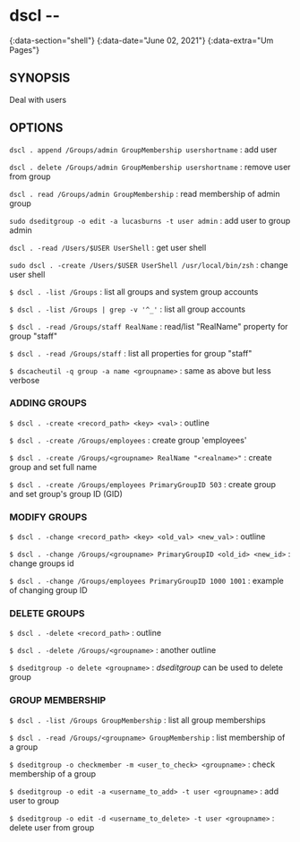 # dscl --
{:data-section="shell"}
{:data-date="June 02, 2021"}
{:data-extra="Um Pages"}

## SYNOPSIS
Deal with users

## OPTIONS

`dscl . append /Groups/admin GroupMembership usershortname`
: add user

`dscl . delete /Groups/admin GroupMembership usershortname`
: remove user from group

`dscl . read /Groups/admin GroupMembership`
: read membership of admin group

`sudo dseditgroup -o edit -a lucasburns -t user admin`
: add user to group admin

`dscl . -read /Users/$USER UserShell`
: get user shell

`sudo dscl . -create /Users/$USER UserShell /usr/local/bin/zsh`
: change user shell

`$ dscl . -list /Groups`
: list all groups and system group accounts

`$ dscl . -list /Groups | grep -v '^_'`
: list all group accounts

`$ dscl . -read /Groups/staff RealName`
: read/list "RealName" property for group "staff"

`$ dscl . -read /Groups/staff`
: list all properties for group "staff"

`$ dscacheutil -q group -a name <groupname>`
: same as above but less verbose

### ADDING GROUPS

`$ dscl . -create <record_path> <key> <val>`
: outline

`$ dscl . -create /Groups/employees`
: create group 'employees'

`$ dscl . -create /Groups/<groupname> RealName "<realname>"`
: create group and set full name

`$ dscl . -create /Groups/employees PrimaryGroupID 503`
: create group and set group's group ID (GID)

### MODIFY GROUPS

`$ dscl . -change <record_path> <key> <old_val> <new_val>`
: outline

`$ dscl . -change /Groups/<groupname> PrimaryGroupID <old_id> <new_id>`
: change groups id

`$ dscl . -change /Groups/employees PrimaryGroupID 1000 1001`
: example of changing group ID

### DELETE GROUPS

`$ dscl . -delete <record_path>`
: outline

`$ dscl . -delete /Groups/<groupname>`
: another outline

`$ dseditgroup -o delete <groupname>`
: *dseditgroup* can be used to delete group

### GROUP MEMBERSHIP

`$ dscl . -list /Groups GroupMembership`
: list all group memberships

`$ dscl . -read /Groups/<groupname> GroupMembership`
: list membership of a group

`$ dseditgroup -o checkmember -m <user_to_check> <groupname>`
: check membership of a group

`$ dseditgroup -o edit -a <username_to_add> -t user <groupname>`
: add user to group

`$ dseditgroup -o edit -d <username_to_delete> -t user <groupname>`
: delete user from group
